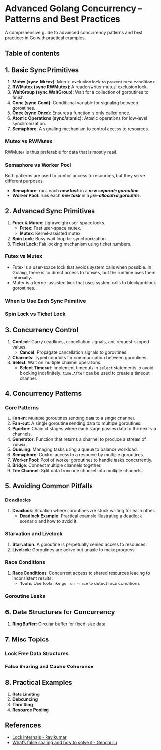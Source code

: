 # Advanced Golang Concurrency – Patterns and Best Practices

A comprehensive guide to advanced concurrency patterns and best practices in Go with practical examples.

## Table of contents

[//]: # (TBD:)

[//]: # ()
[//]: # (1. Restarter)

[//]: # (2. Pause, Graceful Shutdown, Cancellation)

[//]: # (3. Future)

[//]: # (4. Flushing consumers before shutdown)

[//]: # (5. )

## 1. Basic Sync Primitives

1. **Mutex (sync.Mutex)**: Mutual exclusion lock to prevent race conditions.
2. **RWMutex (sync.RWMutex)**: A reader/writer mutual exclusion lock.
3. **WaitGroup (sync.WaitGroup)**: Wait for a collection of goroutines to finish.
4. **Cond (sync.Cond)**: Conditional variable for signaling between goroutines.
5. **Once (sync.Once)**: Ensures a function is only called once.
6. **Atomic Operations (sync/atomic)**: Atomic operations for low-level synchronization.
7. **Semaphore**: A signaling mechanism to control access to resources.

### Mutex vs RWMutex

RWMutex is thus preferable for data that is mostly read.

### Semaphore vs Worker Pool

Both patterns are used to control access to resources, but they serve different purposes.

- **Semaphore**: runs each **_new task_** in a **_new separate goroutine_**.
- **Worker Pool**: runs each **_new task_** in a **_pre-allocated goroutine_**.


## 2. Advanced Sync Primitives

1. **Futex & Mutex**: Lightweight user-space locks.
   - **Futex**: Fast user-space mutex.
   - **Mutex**: Kernel-assisted mutex.
2. **Spin Lock**: Busy-wait loop for synchronization.
3. **Ticket Lock**: Fair locking mechanism using ticket numbers.

### Futex vs Mutex

- Futex is a user-space lock that avoids system calls when possible. In Golang, there is no direct access to futexes, but the runtime uses them internally. 
- Mutex is a kernel-assisted lock that uses system calls to block/unblock goroutines.

### When to Use Each Sync Primitive

### Spin Lock vs Ticket Lock


## 3. Concurrency Control

1. **Context**: Carry deadlines, cancellation signals, and request-scoped values.
   - **Cancel**: Propagate cancellation signals to goroutines.
2. **Channels**: Typed conduits for communication between goroutines.
3. **Select**: Wait on multiple channel operations.
    - **Select Timeout**: Implement timeouts in `select` statements to avoid blocking indefinitely. `time.After` can be used to create a timeout channel.

## 4. Concurrency Patterns

### Core Patterns

1. **Fan-in**: Multiple goroutines sending data to a single channel.
2. **Fan-out**: A single goroutine sending data to multiple goroutines.
3. **Pipeline**: Chain of stages where each stage passes data to the next via channels.
4. **Generator**: Function that returns a channel to produce a stream of values.
5. **Queuing**: Managing tasks using a queue to balance workload.
6. **Semaphore**: Control access to a resource by multiple goroutines.
7. **Worker Pool**: Pool of worker goroutines to handle tasks concurrently.
8. **Bridge**: Connect multiple channels together.
9. **Tee Channel**: Split data from one channel into multiple channels.


## 5. Avoiding Common Pitfalls

### Deadlocks

1. **Deadlock**: Situation where goroutines are stuck waiting for each other.
    - **Deadlock Example**: Practical example illustrating a deadlock scenario and how to avoid it.

### Starvation and Livelock

1. **Starvation**: A goroutine is perpetually denied access to resources.
2. **Livelock**: Goroutines are active but unable to make progress.

### Race Conditions

1. **Race Conditions**: Concurrent access to shared resources leading to inconsistent results.
    - **Tools**: Use tools like `go run -race` to detect race conditions.

### Goroutine Leaks

## 6. Data Structures for Concurrency

1. **Ring Buffer**: Circular buffer for fixed-size data.

## 7. Misc Topics

### Lock Free Data Structures

### False Sharing and Cache Coherence

## 8. Practical Examples

1. **Rate Limiting**
2. **Debouncing**
3. **Throttling**
4. **Resource Pooling**

## References

- [Lock Internals - Ravikumar](https://blog.stackademic.com/mutex-internals-in-golang-1624749f35a6)
- [What’s false sharing and how to solve it - Genchi Lu](https://medium.com/@genchilu/whats-false-sharing-and-how-to-solve-it-using-golang-as-example-ef978a305e10)